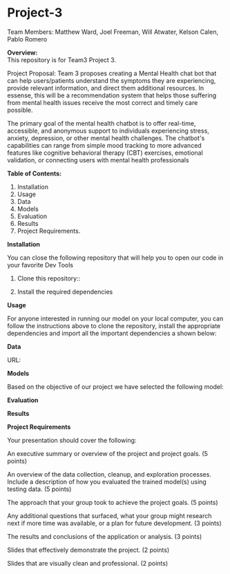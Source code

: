 # Project-3

Team Members: Matthew Ward, Joel Freeman, Will Atwater, Kelson Calen, Pablo Romero

**Overview:**  
This repository is for Team3 Project 3\. 

Project Proposal: Team 3 proposes creating a Mental Health chat bot that can help users/patients understand the symptoms they are experiencing, provide relevant information, and direct them additional resources. In essense, this will be a recommendation system that helps those suffering from mental health issues receive the most correct and timely care possible.

The primary goal of the mental health chatbot is to offer real-time, accessible, and anonymous support to individuals experiencing stress, anxiety, depression, or other mental health challenges. The chatbot's capabilities can range from simple mood tracking to more advanced features like cognitive behavioral therapy (CBT) exercises, emotional validation, or connecting users with mental health professionals

**Table of Contents:**

1. Installation  
2. Usage  
3. Data  
4. Models  
5. Evaluation  
6. Results  
7. Project Requirements.

**Installation**

You can close the following repository that will help you to open our code in your favorite Dev Tools

1. Clone this repository::  
   


2. Install the required dependencies

**Usage**



For anyone interested in running our model on your local computer, you can follow the instructions above to clone the repository, install the appropriate dependencies and import all the important dependencies a shown below:


**Data**



URL: 

**Models**

Based on the objective of our project we have selected the following model:





**Evaluation**


**Results**


**Project Requirements**

Your presentation should cover the following:

An executive summary or overview of the project and project goals. (5 points)

An overview of the data collection, cleanup, and exploration processes. Include a description of how you evaluated the trained model(s) using testing data. (5 points)

The approach that your group took to achieve the project goals. (5 points)

Any additional questions that surfaced, what your group might research next if more time was available, or a plan for future development. (3 points)

The results and conclusions of the application or analysis. (3 points)

Slides that effectively demonstrate the project. (2 points)

Slides that are visually clean and professional. (2 points)
